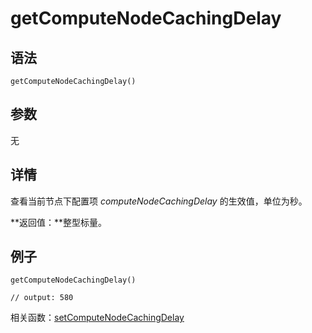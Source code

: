 # getComputeNodeCachingDelay

## 语法

`getComputeNodeCachingDelay()`

## 参数

无

## 详情

查看当前节点下配置项 *computeNodeCachingDelay* 的生效值，单位为秒。

**返回值：**整型标量。

## 例子

```
getComputeNodeCachingDelay()

// output: 580
```

相关函数：[setComputeNodeCachingDelay](../s/setcomputenodecachingdelay.html)

